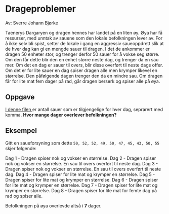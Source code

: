 # Drageproblemer

Av: Sverre Johann Bjørke

Taenerys Dargaryen og dragen hennes har landet på en liten øy. Øya har få ressurser, med unntak av sauene som den lokale befolkningen lever av. For å ikke selv bli spist, setter de lokale i gang en aggressiv saueoppdrett slik at de hver dag kan gi en mengde sauer til dragen. I det de ankommer er dragen 50 enheter stor, og trenger derfor 50 sauer for å vokse seg større. Om den får dette blir den en enhet større neste dag, og trenger da en sau mer. Om det en dag er sauer til overs, blir disse overført til neste dags offer. Om det er for lite sauer en dag spiser dragen alle men krymper likevel en størrelse. Den påfølgende dagen trenger den da en mindre sau. Om dragen får for lite mat fem dager på rad, går dragen berserk og spiser alle på øya.

## Oppgave
[I denne filen ](https://gist.github.com/knowitkodekalender/77bf7dcec241844784beb797d356a23d)er antall sauer som er tilgjengelige for hver dag, seprarert med komma.  **Hvor mange dager overlever befolkningen?**

## Eksempel

Gitt en saueforsyning som dette `50, 52, 52, 49, 50, 47, 45, 43, 50, 55` skjer følgende:

Dag 1 - Dragen spiser nok og vokser en størrelse.
Dag 2 - Dragen spiser nok og vokser en størrelse. En sau til overs overført til neste dag.
Dag 3 - Dragen spiser nok og vokser en størrelse. En sau til overs overført til neste dag.
Dag 4 - Dragen spiser for lite mat og krymper en størrelse.
Dag 5 - Dragen spiser for lite mat og krymper en størrelse.
Dag 6 - Dragen spiser for lite mat og krymper en størrelse.
Dag 7 - Dragen spiser for lite mat og krymper en størrelse.
Dag 8 - Dragen spiser for lite mat for femte dag på rad og spiser alle.

Befolkningen på øya overlevde altså i **7** dager.